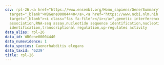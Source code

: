 ```yaml
---
csv: rpl-26,<a href="https://www.ensembl.org/Homo_sapiens/Gene/Summary?db=core;g=WBGene00004440"
  target="_blank">WBGene00004440</a>,<a href="https://www.ncbi.nlm.nih.gov/pubmed/27496166"
  target="_blank"><i class="fas fa-file"></i></a>",genetic interference,functional
  association,RNA-seq assay,nucleotide sequence identification,nucleotide sequence
  identification,transcriptional regulation,up-regulates activity
data_alias: rpl-26
data_id: WBGene00004440
data_numevidence: 1
data_species: Caenorhabditis elegans
data_taxid: '6239'
title: rpl-26
---
```

